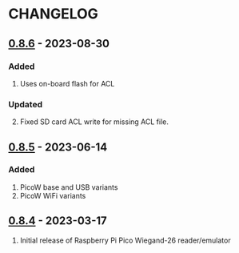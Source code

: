 # CHANGELOG

## [0.8.6](https://github.com/uhppoted/uhppoted-wiegand/releases/tag/v0.8.6) - 2023-08-30

### Added
1. Uses on-board flash for ACL

### Updated
2. Fixed SD card ACL write for missing ACL file.


## [0.8.5](https://github.com/uhppoted/uhppoted-wiegand/releases/tag/v0.8.5) - 2023-06-14

### Added
1. PicoW base and USB variants
2. PicoW WiFi variants


## [0.8.4](https://github.com/uhppoted/uhppoted-wiegand/releases/tag/v0.8.4) - 2023-03-17

1. Initial release of Raspberry Pi Pico Wiegand-26 reader/emulator

